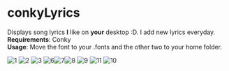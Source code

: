 # conkyLyrics
Displays song lyrics **I** like on **your** desktop :D. I add new lyrics everyday.   
**Requirements**: Conky  
**Usage**: Move the font to your .fonts and the other two to your home folder.  
  
![1](https://user-images.githubusercontent.com/69459954/169827634-a62c9bc2-8968-43f0-ba44-e7e365acbd11.png)
![2](https://user-images.githubusercontent.com/69459954/169827668-60bd539a-473f-4f4d-ba05-a6b49955068c.png)
![3](https://user-images.githubusercontent.com/69459954/169827682-793cf874-d149-4d5b-bd23-f068659adb42.png)
![6](https://user-images.githubusercontent.com/69459954/169827703-9ff3fe5b-b1e9-440c-91c8-24cfcff0e277.png)![7](https://user-images.githubusercontent.com/69459954/169827735-c3cea7d8-b498-455d-9a45-6529463c48e4.png)![8](https://user-images.githubusercontent.com/69459954/169827770-716f9acd-c953-4f96-a2f9-9689fe4421a1.png)
![9](https://user-images.githubusercontent.com/69459954/169827788-49ac6aaf-6c92-429e-a244-a4b2894a7ee6.png)
![11](https://user-images.githubusercontent.com/69459954/169828786-66355d7a-420e-4ae4-9a82-46241514dbbc.png)
![10](https://user-images.githubusercontent.com/69459954/169828511-d40f72d9-2882-402c-9d9e-4b32837244df.png)

